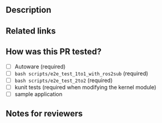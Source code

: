 ## Description

## Related links

## How was this PR tested?

- [ ] Autoware (required)
- [ ] `bash scripts/e2e_test_1to1_with_ros2sub` (required)
- [ ] `bash scripts/e2e_test_2to2` (required)
- [ ] kunit tests (required when modifying the kernel module)
- [ ] sample application

## Notes for reviewers
